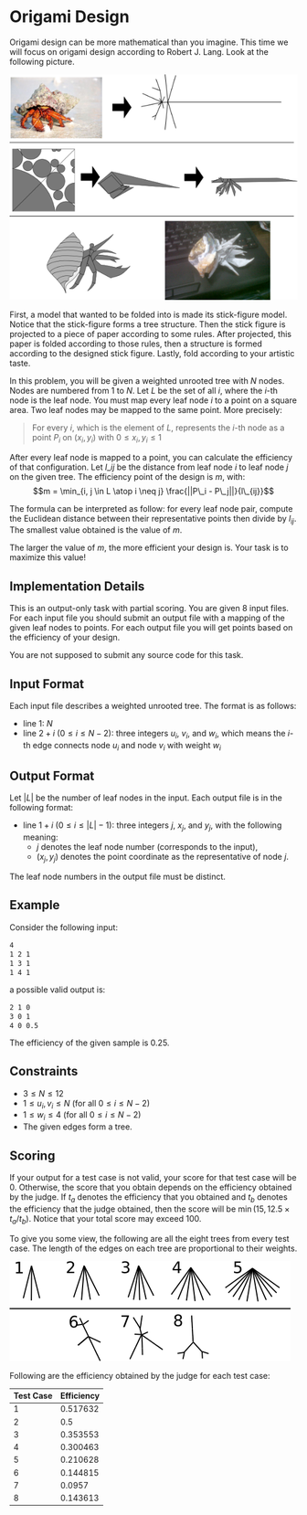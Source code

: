 # Origami Design

Origami design can be more mathematical than you imagine. This time we will focus on origami design
according to Robert J. Lang. Look at the following picture.

![](origami.png)

First, a model that wanted to be folded into is made its stick-figure model. Notice that the
stick-figure forms a tree structure. Then the stick figure is projected to a piece of paper
according to some rules. After projected, this paper is folded according to those rules, then a
structure is formed according to the designed stick figure. Lastly, fold according to your artistic
taste.

In this problem, you will be given a weighted unrooted tree with $N$ nodes. Nodes are numbered from
$1$ to $N$. Let $L$ be the set of all $i$, where the $i$-th node is the leaf node. You must map
every leaf node $i$ to a point on a square area. Two leaf nodes may be mapped to the same point.
More precisely:

> For every $i$, which is the element of $L$, represents the $i$-th node as a point $P_i$ on
  $(x_i, y_i)$ with $0 \le x_i, y_i \le 1$

After every leaf node is mapped to a point, you can calculate the efficiency of that configuration.
Let $l\_{ij}$ be the distance from leaf node $i$ to leaf node $j$ on the given tree. The efficiency
point of the design is $m$, with:
$$m = \min_{i, j \in L \atop i \neq j} \frac{||P\_i - P\_j||}{l\_{ij}}$$

The formula can be interpreted as follow: for every leaf node pair, compute the Euclidean distance
between their representative points then divide by $l_{ij}$. The smallest value obtained is the
value of $m$.

The larger the value of $m$, the more efficient your design is. Your task is to maximize this
value!

## Implementation Details

This is an output-only task with partial scoring. You are given $8$ input files. For each input
file you should submit an output file with a mapping of the given leaf nodes to points. For each
output file you will get points based on the efficiency of your design.

You are not supposed to submit any source code for this task.

## Input Format

Each input file describes a weighted unrooted tree. The format is as follows:

* line $1$: $N$
* line $2 + i$ ($0 \le i \le N - 2$): three integers $u_i$, $v_i$, and $w_i$, which means the
  $i$-th edge connects node $u_i$ and node $v_i$ with weight $w_i$

## Output Format

Let $|L|$ be the number of leaf nodes in the input. Each output file is in the following format:

* line $1 + i$ ($0 \le i \le |L| - 1$): three integers $j$, $x_j$, and $y_j$, with the following
  meaning:
  * $j$ denotes the leaf node number (corresponds to the input),
  * $(x_j, y_j)$ denotes the point coordinate as the representative of node $j$.

The leaf node numbers in the output file must be distinct.

## Example

Consider the following input:

```
4
1 2 1
1 3 1
1 4 1
```

a possible valid output is:

```
2 1 0
3 0 1
4 0 0.5
```

The efficiency of the given sample is $0.25$.

## Constraints

* $3 \le N \le 12$
* $1 \le u_i, v_i \le N$ (for all $0 \le i \le N - 2$)
* $1 \le w_i \le 4$ (for all $0 \le i \le N - 2$)
* The given edges form a tree.

## Scoring

If your output for a test case is not valid, your score for that test case will be $0$. Otherwise,
the score that you obtain depends on the efficiency obtained by the judge. If $t_a$ denotes the
efficiency that you obtained and $t_b$ denotes the efficiency that the judge obtained, then the
score will be $\min(15, 12.5 \times t_a / t_b)$. Notice that your total score may exceed $100$.

To give you some view, the following are all the eight trees from every test case. The length of
the edges on each tree are proportional to their weights.

![](test_cases.png)

Following are the efficiency obtained by the judge for each test case:

| Test Case | Efficiency |
| --------- | ---------- |
| 1         | 0.517632   |
| 2	        | 0.5        |
| 3         | 0.353553   |
| 4         | 0.300463   |
| 5         | 0.210628   |
| 6         | 0.144815   |
| 7         | 0.0957     |
| 8         | 0.143613   |
